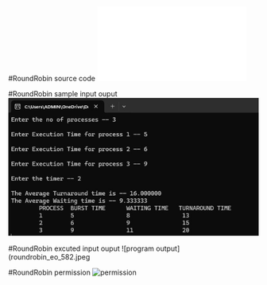 #RoundRobin source code
![program file](roundrobin_582.c)

#RoundRobin sample input ouput
![TestedOutput](roundrobin_io_582.jpeg)

#RoundRobin excuted input ouput
![program output](roundrobin_eo_582.jpeg

#RoundRobin permission
![permission](premission_582.jpeg)
